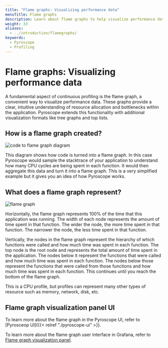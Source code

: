```yaml
---
title: "Flame graphs: Visualizing performance data"
menuTitle: Flame graphs
description: Learn about flame graphs to help visualize performance data.
weight: 33
aliases:
  - ../introduction/flamegraphs/
keywords:
  - Pyroscope
  - Profiling
---
```


# Flame graphs: Visualizing performance data

A fundamental aspect of continuous profiling is the flame graph, a convenient way to visualize performance data.
These graphs provide a clear, intuitive understanding of resource allocation and bottlenecks within the application. Pyroscope extends this functionality with additional visualization formats like tree graphs and top lists.

## How is a flame graph created?

![code to flame graph diagram](https://grafana.com/static/img/pyroscope/code-to-flamegraph-animation.gif)

This diagram shows how code is turned into a flame graph. In this case Pyroscope would sample the stacktrace of your application to understand how many CPU cycles are being spent in each function. It would then aggregate this data and turn it into a flame graph. This is a very simplified example but it gives you an idea of how Pyroscope works.

## What does a flame graph represent?

![flame graph](https://grafana.com/static/img/pyroscope/pyroscope-flamegraph-2023-11-30.png)

Horizontally, the flame graph represents 100% of the time that this application was running.
The width of each node represents the amount of time spent in that function.
The wider the node, the more time spent in that function. The narrower the node, the less time spent in that function.

Vertically, the nodes in the flame graph represent the hierarchy of which functions were called and how much time was spent in each function.
The top node is the root node and represents the total amount of time spent in the application.
The nodes below it represent the functions that were called and how much time was spent in each function.
The nodes below those represent the functions that were called from those functions and how much time was spent in each function.
This continues until you reach the bottom of the flame graph.

This is a CPU profile, but profiles can represent many other types of resource such as memory, network, disk, etc.

## Flame graph visualization panel UI

To learn more about the flame graph in the Pyroscope UI, refer to [Pyrosceop UI]({{< relref "./pyroscope-ui" >}}.

To learn more about the flame graph user interface in Grafana, refer to [Flame graph visualization panel](https://grafana.com/docs/grafana-cloud/visualizations/panels-visualizations/visualizations/flame-graph).
